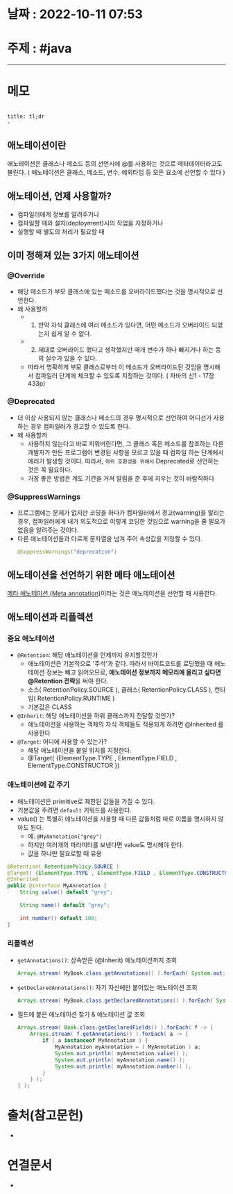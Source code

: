 # 날짜 : 2022-10-11 07:53

# 주제 : #java 
----
# 메모

```toc
```

```ad-note
title: tl;dr
- 
```

## 애노테이션이란
애노테이션은 클래스나 메소드 등의 선언시에 @를 사용하는 것으로 메타데이터라고도 불린다.
( 애노테이션은 클래스, 메소드, 변수, 예외타입 등 모든 요소에 선언할 수 있다 )

## 애노테이션, 언제 사용할까?
- 컴파일러에게 정보를 알려주거나
- 컴파일할 때와 설치(deployment)시의 작업을 지정하거나
- 실행할 때 별도의 처리가 필요할 때


## 이미 정해져 있는 3가지 애노테이션
### @Override
- 해당 메소드가 부모 클래스에 있는 메소드를 오버라이드했다는 것을 명시적으로 선언한다.
- 왜 사용할까
	- 1. 만약 자식 클래스에 여러 메소드가 있다면, 어떤 메소드가 오버라이드 되었는지 쉽게 알 수 없다.
	- 2. 제대로 오버라이드 했다고 생각했지만 매개 변수가 하나 빠지거나 하는 등의 실수가 있을 수 있다. 
	- 따라서  명확하게 부모 클래스로부터 이 메소드가 오버라이드된 것임을 명시해서 컴파일러 단계에 체크할 수 있도록 지정하는 것이다. ( 자바의 신1 - 17장 433p)


### @Deprecated
- 더 이상 사용되지 않는 클래스나 메소드의 경우 명시적으로 선언하여 어디선가 사용하는 경우 컴파일러가 경고할 수 있도록 한다.  
- 왜 사용할까
	- 사용하지 않는다고 바로 지워버린다면,  그 클래스 혹은 메소드를 참조하는 다른 개발자가 만든 프로그램이 변경된 사항을 모르고 있을 때 컴파일 하는 단계에서 에러가 발생할 것이다. 따라서, `하위 호환성을 위해서` Deprecated로 선언하는 것은 꼭 필요하다.
	- 가장 좋은 방법은 계도 기간을 거쳐 알림을 준 후에 지우는 것이 바람직하다


### @SuppressWarnings
- 프로그램에는 문제가 없지만 코딩을 하다가 컴파일러에서 경고(warning)을 알리는 경우, 컴파일러에게 내가 의도적으로 이렇게 코딩한 것임으로 warning을 줄 필요가 없음을 알려주는 것이다. 
- 다른 애노테이션들과 다르게 문자열을 넘겨 주어 속성값을 지정할 수 있다.
	```java
	@SuppressWarnings("deprecation")
	```



## 애노테이션을 선언하기 위한 메타 애노테이션
[메타 애노테이션 (Meta annotation)](메타%20애노테이션%20(Meta%20annotation).md)이라는 것은 애노테이션을 선언할 때 사용한다. 



## 애노테이션과 리플렉션
### 중요 애노테이션
- `@Retention`: 해당 애노테이션을 언제까지 유지할것인가
	- 애노테이션은 기본적으로 '주석'과 같다. 따라서 바이트코드를 로딩했을 때 애노테이션 정보는 빼고 읽어오므로, **애노테이션 정보까지 메모리에 올리고 싶다면 @Retention 전략**을 써야 한다. 
	- 소스( RetentionPolicy.SOURCE ), 클래스( RetentionPolicy.CLASS ), 런타임( RetentionPolicy.RUNTIME )
	- 기본값은 CLASS
- `@Inherit`: 해당 애노테이션을 하위 클래스까지 전달할 것인가?
	- 애노테이션을 사용하는 객체의 자식 객체들도 적용되게 하려면 @Inherited 를 사용한다
- `@Target`: 어디에 사용할 수 있는가?
	- 해당 애노테이션을 붙일 위치를 지정한다. 
	- @Target( {ElementType.TYPE , ElementType.FIELD , ElementType.CONSTRUCTOR })

### 애노테이션에 값 주기
- 애노테이션은 primitive로 제한된 값들을 가질 수 있다. 
- 기본값을 주려면 `default` 키워드를 사용한다.
- value() 는 특별히 애노테이션을 사용할 때 다른 값들처럼 따로 이름을 명시하지 않아도 된다. 
	- 예. `@MyAnnotation("grey")`
	- 하지만 여러개의 파라미터를 보낸다면 value도 명시해야 한다. 
	- 값을 하나만 필요로할 때 유용
```java
@Retention( RetentionPolicy.SOURCE )
@Target( {ElementType.TYPE , ElementType.FIELD , ElementType.CONSTRUCTOR })
@Inherited 
public @interface MyAnnotation {  
	String value() default "grey";  
  
	String name() default "grey";  
  
	int number() default 100;  
}
```
	

### 리플렉션
- `getAnnotations()`: 상속받은 (@Inherit) 애노테이션까지 조회
	```java
	Arrays.stream( MyBook.class.getAnnotations() ).forEach( System.out::println );
	```

- `getDeclaredAnnotations()`: 자기 자신에만 붙어있는 애노테이션 조회
	```java
	Arrays.stream( MyBook.class.getDeclaredAnnotations() ).forEach( System.out::println );
	```

- 필드에 붙은 애노테이션 찾기 & 애노테이션 값 조회
	```java
	Arrays.stream( Book.class.getDeclaredFields() ).forEach( f -> {  
	    Arrays.stream( f.getAnnotations() ).forEach( a -> {  
	        if ( a instanceof MyAnnotation ) {  
	            MyAnnotation myAnnotation = ( MyAnnotation ) a;  
	            System.out.println( myAnnotation.value() );  
	            System.out.println( myAnnotation.name() );  
	            System.out.println( myAnnotation.number() );  
	        }  
	    } );  
	} );
	```



# 출처(참고문헌)
- 

# 연결문서
- 
